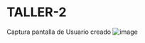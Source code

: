 # TALLER-2
Captura pantalla de Usuario creado
![image](https://user-images.githubusercontent.com/73295045/138326760-4c4fcb8d-b7f3-4147-87f8-a9db5facf056.png)
